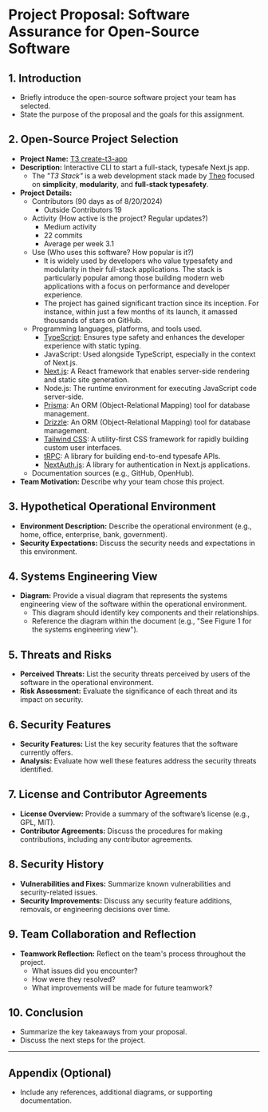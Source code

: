 # Project Proposal: Software Assurance for Open-Source Software

## 1. Introduction
- Briefly introduce the open-source software project your team has selected.
- State the purpose of the proposal and the goals for this assignment.

## 2. Open-Source Project Selection
- **Project Name:**  [T3 create-t3-app](https://github.com/t3-oss/create-t3-app)
- **Description:** Interactive CLI to start a full-stack, typesafe Next.js app.
  - The _"T3 Stack"_ is a web development stack made by [Theo](https://twitter.com/t3dotgg) focused on **simplicity**, **modularity**, and **full-stack typesafety**.
- **Project Details:**
  - Contributors (90 days as of 8/20/2024)
    - Outside Contributors 19 
  - Activity (How active is the project? Regular updates?)
    - Medium activity
    - 22 commits
    - Average per week 3.1 
  - Use (Who uses this software? How popular is it?)
    - It is widely used by developers who value typesafety and modularity in their full-stack applications. The stack is particularly popular among those building modern web applications with a focus on performance and developer experience.
    - The project has gained significant traction since its inception. For instance, within just a few months of its launch, it amassed thousands of stars on GitHub.
  - Programming languages, platforms, and tools used.
    - [TypeScript](https://typescriptlang.org): Ensures type safety and enhances the developer experience with static typing.
    - JavaScript: Used alongside TypeScript, especially in the context of Next.js.
    - [Next.js](https://nextjs.org): A React framework that enables server-side rendering and static site generation.
    - Node.js: The runtime environment for executing JavaScript code server-side.
    - [Prisma](https://prisma.io): An ORM (Object-Relational Mapping) tool for database management.
    - [Drizzle](https://orm.drizzle.team): An ORM (Object-Relational Mapping) tool for database management.
    - [Tailwind CSS](https://tailwindcss.com): A utility-first CSS framework for rapidly building custom user interfaces.
    - [tRPC](https://trpc.io): A library for building end-to-end typesafe APIs.
    - [NextAuth.js](https://next-auth.js.org): A library for authentication in Next.js applications.
  - Documentation sources (e.g., GitHub, OpenHub).
- **Team Motivation:** Describe why your team chose this project.

## 3. Hypothetical Operational Environment
- **Environment Description:** Describe the operational environment (e.g., home, office, enterprise, bank, government).
- **Security Expectations:** Discuss the security needs and expectations in this environment.

## 4. Systems Engineering View
- **Diagram:** Provide a visual diagram that represents the systems engineering view of the software within the operational environment.
  - This diagram should identify key components and their relationships.
  - Reference the diagram within the document (e.g., "See Figure 1 for the systems engineering view").
  
## 5. Threats and Risks
- **Perceived Threats:** List the security threats perceived by users of the software in the operational environment.
- **Risk Assessment:** Evaluate the significance of each threat and its impact on security.

## 6. Security Features
- **Security Features:** List the key security features that the software currently offers.
- **Analysis:** Evaluate how well these features address the security threats identified.

## 7. License and Contributor Agreements
- **License Overview:** Provide a summary of the software’s license (e.g., GPL, MIT).
- **Contributor Agreements:** Discuss the procedures for making contributions, including any contributor agreements.

## 8. Security History
- **Vulnerabilities and Fixes:** Summarize known vulnerabilities and security-related issues.
- **Security Improvements:** Discuss any security feature additions, removals, or engineering decisions over time.

## 9. Team Collaboration and Reflection
- **Teamwork Reflection:** Reflect on the team's process throughout the project.
  - What issues did you encounter?
  - How were they resolved?
  - What improvements will be made for future teamwork?

## 10. Conclusion
- Summarize the key takeaways from your proposal.
- Discuss the next steps for the project.

---

## Appendix (Optional)
- Include any references, additional diagrams, or supporting documentation.
